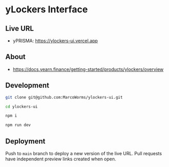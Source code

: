 # yLockers Interface

## Live URL

- yPRISMA: https://ylockers-ui.vercel.app

## About

- https://docs.yearn.finance/getting-started/products/ylockers/overview

## Development

```bash
git clone git@github.com:MarcoWorms/ylockers-ui.git

cd ylockers-ui

npm i

npm run dev
```

## Deployment

Push to `main` branch to deploy a new version of the live URL. Pull requests have independent preview links created when open.
